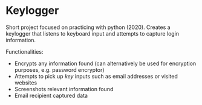 # Keylogger
Short project focused on practicing with python (2020). Creates a keylogger that listens to keyboard input and attempts to capture login information.

Functionalities:
- Encrypts any information found (can alternatively be used for encryption purposes, e.g. password encryptor)
- Attempts to pick up *key* inputs such as email addresses or visited websites
- Screenshots relevant information found
- Email recipient captured data
